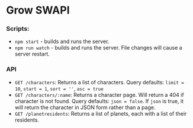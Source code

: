 # Grow SWAPI
### Scripts:
 - `npm start` - builds and runs the server.
 - `npm run watch` - builds and runs the server. File changes will cause a server restart.

### API
 - `GET /characters`: Returns a list of characters. Query defaults: `limit = 10`, `start = 1`, `sort = ''`, `asc = true`
 - `GET /characters/:name`: Returns a character page. Will return a 404 if character is not found. Query defaults: `json = false`.  If `json` is true, it will return the character in JSON form rather than a page.
 - `GET /planetresidents`: Returns a list of planets, each with a list of their residents.
